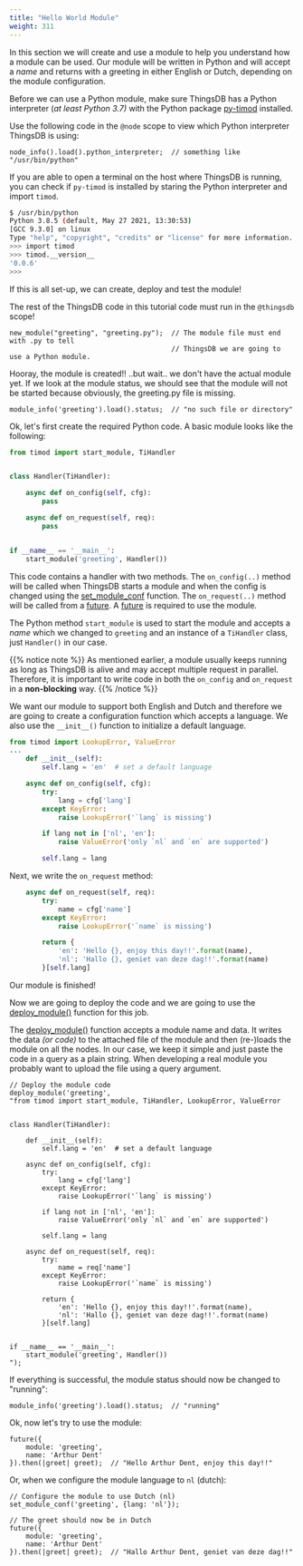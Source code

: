 ```yaml
---
title: "Hello World Module"
weight: 311
---
```


In this section we will create and use a module to help you understand how a module can be used.
Our module will be written in Python and will accept a *name* and returns with a greeting in either English or Dutch, depending on the module configuration.

Before we can use a Python module, make sure ThingsDB has a Python interpreter (*at least Python 3.7)* with the Python package [py-timod](https://pypi.org/project/py-timod/) installed.

Use the following code in the `@node` scope to view which Python interpreter ThingsDB is using:

```thingsdb,should_pass,@n
node_info().load().python_interpreter;  // something like "/usr/bin/python"
```

If you are able to open a terminal on the host where ThingsDB is running, you can check if `py-timod` is installed by staring the Python interpreter and import `timod`.

```bash
$ /usr/bin/python
Python 3.8.5 (default, May 27 2021, 13:30:53)
[GCC 9.3.0] on linux
Type "help", "copyright", "credits" or "license" for more information.
>>> import timod
>>> timod.__version__
'0.0.6'
>>>
```

If this is all set-up, we can create, deploy and test the module!

The rest of the ThingsDB code in this tutorial code must run in the `@thingsdb` scope!

```thingsdb,should_pass,@t
new_module("greeting", "greeting.py");  // The module file must end with .py to tell
                                        // ThingsDB we are going to use a Python module.
```

Hooray, the module is created!! ..but wait.. we don't have the actual module yet. If we look at the module status, we should see that the module will not be started because obviously, the greeting.py file is missing.

```thingsdb,should_pass,@t
module_info('greeting').load().status;  // "no such file or directory"
```

Ok, let's first create the required Python code. A basic module looks like the following:

```python
from timod import start_module, TiHandler


class Handler(TiHandler):

    async def on_config(self, cfg):
        pass

    async def on_request(self, req):
        pass


if __name__ == '__main__':
    start_module('greeting', Handler())
```

This code contains a handler with two methods. The `on_config(..)` method will be called when ThingsDB starts a module and when the config is changed using the [set_module_conf](../../thingsdb-api/set_module_conf) function. The `on_request(..)` method will be called from a [future](../../data-types/future/#modules). A [future](../../data-types/future/#modules) is required to use the module.

The Python method `start_module` is used to start the module and accepts a *name* which we changed to `greeting` and an instance of a `TiHandler` class, just `Handler()` in our case.

{{% notice note %}}
As mentioned earlier, a module usually keeps running as long as ThingsDB is alive and may accept multiple request in parallel. Therefore, it is important to write code in both the `on_config` and `on_request` in a **non-blocking** way.
{{% /notice %}}


We want our module to support both English and Dutch and therefore we are going to create a configuration function which accepts a language. We also use the `__init__()` function to initialize a default language.

```python
from timod import LookupError, ValueError
...
    def __init__(self):
        self.lang = 'en'  # set a default language

    async def on_config(self, cfg):
        try:
            lang = cfg['lang']
        except KeyError:
            raise LookupError('`lang` is missing')

        if lang not in ['nl', 'en']:
            raise ValueError('only `nl` and `en` are supported')

        self.lang = lang
```

Next, we write the `on_request` method:

```python
    async def on_request(self, req):
        try:
            name = cfg['name']
        except KeyError:
            raise LookupError('`name` is missing')

        return {
            'en': 'Hello {}, enjoy this day!!'.format(name),
            'nl': 'Hallo {}, geniet van deze dag!!'.format(name)
        }[self.lang]
```

Our module is finished!

Now we are going to deploy the code and we are going to use the [deploy_module()](../../thingsdb-api/deploy_module) function for this job.

The [deploy_module()](../../thingsdb-api/deploy_module) function accepts a module name and data. It writes the data *(or code)* to the attached file of the module and then (re-)loads the module on all the nodes.
In our case, we keep it simple and just paste the code in a query as a plain string. When developing a real module you probably want to upload the file using a query argument.

```thingsdb,should_pass,@t
// Deploy the module code
deploy_module('greeting',
"from timod import start_module, TiHandler, LookupError, ValueError


class Handler(TiHandler):

    def __init__(self):
        self.lang = 'en'  # set a default language

    async def on_config(self, cfg):
        try:
            lang = cfg['lang']
        except KeyError:
            raise LookupError('`lang` is missing')

        if lang not in ['nl', 'en']:
            raise ValueError('only `nl` and `en` are supported')

        self.lang = lang

    async def on_request(self, req):
        try:
            name = req['name']
        except KeyError:
            raise LookupError('`name` is missing')

        return {
            'en': 'Hello {}, enjoy this day!!'.format(name),
            'nl': 'Hallo {}, geniet van deze dag!!'.format(name)
        }[self.lang]


if __name__ == '__main__':
    start_module('greeting', Handler())
");
```

If everything is successful, the module status should now be changed to "running":

```thingsdb,should_pass,@t
module_info('greeting').load().status;  // "running"
```

Ok, now let's try to use the module:

```thingsdb,syntax_only,@t
future({
    module: 'greeting',
    name: 'Arthur Dent'
}).then(|greet| greet);  // "Hello Arthur Dent, enjoy this day!!"
```

Or, when we configure the module language to `nl` (dutch):

```thingsdb,syntax_only,@t
// Configure the module to use Dutch (nl)
set_module_conf('greeting', {lang: 'nl'});

// The greet should now be in Dutch
future({
    module: 'greeting',
    name: 'Arthur Dent'
}).then(|greet| greet);  // "Hallo Arthur Dent, geniet van deze dag!!"
```
